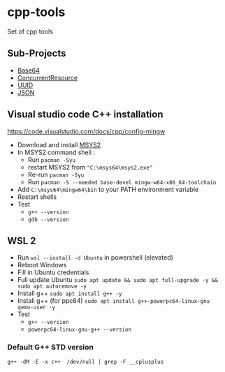 # cpp-tools

Set of cpp tools

## Sub-Projects

- [Base64](https://github.com/antlafarge/cpp-tools/tree/main/Base64)
- [ConcurrentResource](https://github.com/antlafarge/cpp-tools/tree/main/Concurrent)
- [UUID](https://github.com/antlafarge/cpp-tools/tree/main/UUID)
- [JSON](https://github.com/antlafarge/cpp-tools/tree/main/JSON)

## Visual studio code C++ installation

https://code.visualstudio.com/docs/cpp/config-mingw

- Download and install [MSYS2](https://www.msys2.org/)
- In MSYS2 command shell :
    - Run `pacman -Syu`
    - restart MSYS2 from `"C:\msys64\msys2.exe"`
    - Re-run `pacman -Syu`
    - Run `pacman -S --needed base-devel mingw-w64-x86_64-toolchain`
- Add `C:\msys64\mingw64\bin` to your PATH environment variable
- Restart shells
- Test
    - `g++ --version`
    - `gdb --version`

## WSL 2

- Run `wsl --install -d Ubuntu` in powershell (elevated)
- Reboot Windows
- Fill in Ubuntu credentials
- Full update Ubuntu `sudo apt update && sudo apt full-upgrade -y && sudo apt autoremove -y`
- Install g++ `sudo apt install g++ -y`
- Install g++ (for ppc64) `sudo apt install g++-powerpc64-linux-gnu qemu-user -y`
- Test
    - `g++ --version`
    - `powerpc64-linux-gnu-g++ --version`

### Default G++ STD version

`g++ -dM -E -x c++  /dev/null | grep -F __cplusplus`
